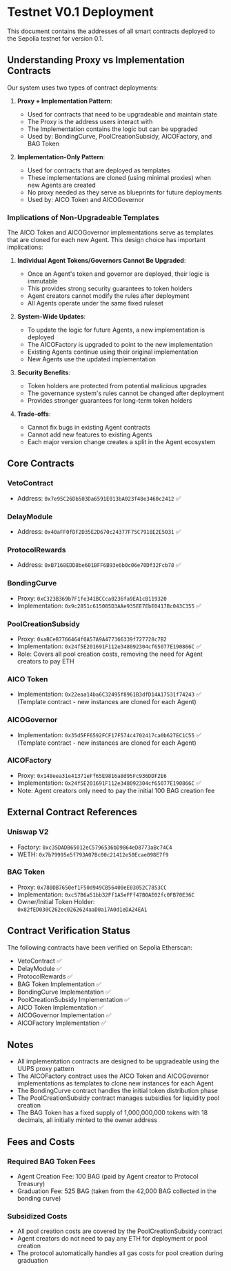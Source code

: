 # Testnet V0.1 Deployment

This document contains the addresses of all smart contracts deployed to the Sepolia testnet for version 0.1.

## Understanding Proxy vs Implementation Contracts

Our system uses two types of contract deployments:

1. **Proxy + Implementation Pattern**:
   - Used for contracts that need to be upgradeable and maintain state
   - The Proxy is the address users interact with
   - The Implementation contains the logic but can be upgraded
   - Used by: BondingCurve, PoolCreationSubsidy, AICOFactory, and BAG Token

2. **Implementation-Only Pattern**:
   - Used for contracts that are deployed as templates
   - These implementations are cloned (using minimal proxies) when new Agents are created
   - No proxy needed as they serve as blueprints for future deployments
   - Used by: AICO Token and AICOGovernor

### Implications of Non-Upgradeable Templates

The AICO Token and AICOGovernor implementations serve as templates that are cloned for each new Agent. This design choice has important implications:

1. **Individual Agent Tokens/Governors Cannot Be Upgraded**:
   - Once an Agent's token and governor are deployed, their logic is immutable
   - This provides strong security guarantees to token holders
   - Agent creators cannot modify the rules after deployment
   - All Agents operate under the same fixed ruleset

2. **System-Wide Updates**:
   - To update the logic for future Agents, a new implementation is deployed
   - The AICOFactory is upgraded to point to the new implementation
   - Existing Agents continue using their original implementation
   - New Agents use the updated implementation

3. **Security Benefits**:
   - Token holders are protected from potential malicious upgrades
   - The governance system's rules cannot be changed after deployment
   - Provides stronger guarantees for long-term token holders

4. **Trade-offs**:
   - Cannot fix bugs in existing Agent contracts
   - Cannot add new features to existing Agents
   - Each major version change creates a split in the Agent ecosystem

## Core Contracts

### VetoContract
- Address: `0x7e95C26Db503Da6591E013bA023f48e3460c2412` ✅

### DelayModule
- Address: `0x40aFF0fDF2D35E2D670c24377F75C7918E2E5031` ✅

### ProtocolRewards
- Address: `0xB7168EDD8be601BFF6B93e6b0c06e70Df32Fcb78` ✅

### BondingCurve
- Proxy: `0xC323B369b7F1fe341BCCca0236fa9EA1cB119320`
- Implementation: `0x9c2851c615085D3AAe935EE7EbE0417Bc043C355` ✅

### PoolCreationSubsidy
- Proxy: `0xaBCeB7766464f0A57A9A477366339f727728c7B2`
- Implementation: `0x24f5E201691F112e348092304cf65077E190866C` ✅
- Role: Covers all pool creation costs, removing the need for Agent creators to pay ETH

### AICO Token
- Implementation: `0x22eaa14ba6C32495f8961B3dfD14A17531f74243` ✅
(Template contract - new instances are cloned for each Agent)

### AICOGovernor
- Implementation: `0x35d5FF6592FCF17F574c4702417ca0b627EC1C55` ✅
(Template contract - new instances are cloned for each Agent)

### AICOFactory
- Proxy: `0x148eea31e41371eFf65E9816a8d95Fc936DDF2E6`
- Implementation: `0x24f5E201691F112e348092304cf65077E190866C` ✅
- Note: Agent creators only need to pay the initial 100 BAG creation fee

## External Contract References

### Uniswap V2
- Factory: `0xc35DADB65012eC5796536bD9864eD8773aBc74C4`
- WETH: `0x7b79995e5f793A07Bc00c21412e50Ecae098E7f9`

### BAG Token
- Proxy: `0x780DB7650ef1F50d949CB56400eE03052C7853CC`
- Implementation: `0xc57B6a51bb32Ff1A5eFFf47B0AE02fc0FB70E36C`
- Owner/Initial Token Holder: `0x82fED030C262ec0262624aaD0a17A0d1eDA24EA1`

## Contract Verification Status

The following contracts have been verified on Sepolia Etherscan:
- VetoContract ✅
- DelayModule ✅
- ProtocolRewards ✅
- BAG Token Implementation ✅
- BondingCurve Implementation ✅
- PoolCreationSubsidy Implementation ✅
- AICO Token Implementation ✅
- AICOGovernor Implementation ✅
- AICOFactory Implementation ✅

## Notes
- All implementation contracts are designed to be upgradeable using the UUPS proxy pattern
- The AICOFactory contract uses the AICO Token and AICOGovernor implementations as templates to clone new instances for each Agent
- The BondingCurve contract handles the initial token distribution phase
- The PoolCreationSubsidy contract manages subsidies for liquidity pool creation
- The BAG Token has a fixed supply of 1,000,000,000 tokens with 18 decimals, all initially minted to the owner address

## Fees and Costs
### Required BAG Token Fees
- Agent Creation Fee: 100 BAG (paid by Agent creator to Protocol Treasury)
- Graduation Fee: 525 BAG (taken from the 42,000 BAG collected in the bonding curve)

### Subsidized Costs
- All pool creation costs are covered by the PoolCreationSubsidy contract
- Agent creators do not need to pay any ETH for deployment or pool creation
- The protocol automatically handles all gas costs for pool creation during graduation 